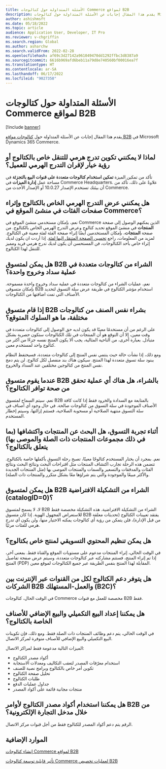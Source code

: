 ```yaml
---
title: الأسئلة المتداولة حول كتالوجات Commerce لمواقع B2B
description: يقدم هذا المقال إجابات عن الأسئلة المتداولة حول كتالوجات Microsoft Dynamics 365 Commerce.
author: ashishmsft
ms.date: 05/18/2022
ms.topic: article
audience: Application User, Developer, IT Pro
ms.reviewer: v-chgriffin
ms.search.region: Global
ms.author: asharchw
ms.search.validFrom: 2022-02-28
ms.openlocfilehash: af69c3d27142a961049470dd1292ffbc3d8387a9
ms.sourcegitcommit: 6616b969afd6beb11a79d8e740560bf00016ea7f
ms.translationtype: HT
ms.contentlocale: ar-SA
ms.lasthandoff: 06/17/2022
ms.locfileid: "9027358"
---
```

# <a name="commerce-catalogs-for-b2b-faq"></a>الأسئلة المتداولة حول كتالوجات Commerce لمواقع B2B

[!include [banner](includes/banner.md)]

يقدم هذا المقال إجابات عن الأسئلة المتداولة حول  [كتالوجات مواقع B2B](catalogs-b2b-sites.md) في Microsoft Dynamics 365 Commerce.

## <a name="why-cant-i-configure-a-catalog-specific-navigation-hierarchy-or-see-an-option-to-associate-a-customer-hierarchy"></a>لماذا لا يمكنني تكوين تدرج هرمي للتنقل خاص بالكتالوج أو رؤية خيار لإقران التدرج الهرمي للعميل؟

تأكد من تمكين الميزة **تمكين استخدام كتالوجات متعددة على قنوات البيع بالتجزئة** في مساحة عمل **إدارة الميزات** في Commerce Headquarters. علاوةً على ذلك، تأكد من أن بيئتك تستخدم الإصدار 10.0.27 أو الإصدار الأحدث من Commerce.

## <a name="can-i-view-the-catalog-specific-hierarchy-and-enrich-category-pages-in-commerce-site-builder"></a>هل يمكنني عرض التدرج الهرمي الخاص بالكتالوج وإثراء صفحات الفئات في منشئ الموقع في Commerce؟

نعم، بإمكان مستخدمي منشئ الموقع في Commerce الذين يمكنهم الوصول إلى صفحة **المنتجات** في منشئ الموقع تحديد كتالوج وعرض التدرج الهرمي الخاص بالكتالوج. من صفحة **المنتجات**، بإمكان المستخدمين أيضًا إثراء صفحة الفئة لفئة معينة في الكتالوج. لمزيد من المعلومات، راجع [تحسين الصفحة المتنقل إليها لفئة](enrich-category-page.md). إذا أردت ان يكون لديك إثراء خاص بأحد الكتالوجات، فن المستحسن أن يكون لديك تدرج هرمي فريد ومميز للتنقل لهذا الكتالوج.

## <a name="can-a-b2b-shopper-purchase-from-multiple-catalogs-in-a-single-checkout"></a>هل يمكن لمتسوق B2B الشراء من كتالوجات متعددة في عملية سداد وخروج واحدة؟

نعم، عمليات الشراء من كتالوجات متعددة في عملية سداد وخروج واحدة مسموحة. بإمكان متسوقي B2B استخدام مؤشر الكتالوج في طريقة عرض سلة التسوق لتحديد الأصناف التي تمت اضافتها من الكتالوجات.

## <a name="if-a-b2b-shopper-purchases-the-same-item-from-different-catalogs-what-is-the-expected-behavior"></a>إذا قام متسوق B2B بشراء نفس الصنف من كتالوجات مختلفة، ما هو السلوك المتوقع؟

على الرغم من أن مستخدمًا معينًا قد يكون لديه حق الوصول إلى كتالوجات متعددة في وقت معين، إلا أن التوقع هو أن المنتجات في تلك الكتالوجات ستكون حصرية بشكل متبادل. بعبارة أخرى، من الناحية المثالية، يجب ألا يكون المنتج نفسه جزءًا من أكثر من كتالوج واحد لمستخدم معين.

ومع ذلك، إذا نشأت حالة حيث ينتمي نفس المنتج إلى كتالوجات متعددة، فسيحتفظ النظام ببنود سلة تسوق متعددة لهذا المنتج. سيكون هناك بند منفصل لكل كتالوج. لن يتم دمج نفس المنتج من كتالوجين مختلفين عند السداد والخروج.

## <a name="when-a-b2b-shopper-is-shopping-is-there-any-validation-for-catalog-availability"></a>عندما يقوم متسوق B2B بالشراء، هل هناك أي عملية تحقق من صحة توافر الكتالوج؟

نعم. سيتم السماح لمتسوق B2B بالمتابعة مع السدادة والخرود فقط إذا كانت كافة الأصناف الموجودة في سلة التسوق من كتالوجات صالحة. في حال وجود أي أصناف في سلة التسوق منتهية الصلاحية أو مسحوبة الصلاحية، فستتم إزالتها، وسيتم إخطار المستخدم.

## <a name="during-the-shopping-experience-are-search-and-product-discovery-including-related-and-recommended-product-collections-catalog-specific"></a>أثناء تجربة التسوق، هل البحث عن المنتجات واكتشافها (بما في ذلك مجموعات المنتجات ذات الصلة والموصى بها) يتعلق بالكتالوج؟

نعم. بمجرد أن يختار المستخدم كتالوجًا معينًا، تصبح رحلة التسوق بأكملها خاصة بالكتالوج. تتضمن هذه الرحلة تجارب اكتشاف المنتجات مثل اقتراحات البحث ونتائج البحث ونتائج الفئات والمدققات والتسعير والسمات والمنتجات الموصى بها (مثل المنتجات الجديدة والأكثر مبيعًا والموجودة والتي يتم شراؤها معًا بشكل متكرر والمنتجات ذات الصلة).

## <a name="can-a-b2b-shopper-purchase-from-the-default-assortment-catalogid0"></a>هل يمكن لمتسوق B2B الشراء من التشكيلة الافتراضية (catalogID=0)؟

لا، لا يسمح لمتسوق B2B الشراء من التشكيلة الافتراضية. هذه التشكيلة مخصصة فقط للاستعراض المجهول الهوية. إذا كان متسوق B2B يفتقد تعيينات الكتالوج (تحديثات معلقة من قبل الإدارة)، فلن يتمكن من رؤية أي كتالوجات يمكنه الاختيار منها، ولن يكون أي تدرج هرمي للفئات مرئيًا.

## <a name="can-marketing-content-be-curated-for-a-product-that-is-specific-to-a-catalog"></a>هل يمكن تنظيم المحتوي التسويقي لمنتج خاص بكتالوج؟

في الوقت الحالي، إثراء المنتجات مدعوم على مستويات الموقع والقناة فقط. بمعنى آخر، إذا تم إثراء المنتج، فستتم مشاركته عبر كتالوجات متعددة، وسيتم عرض صفحة تفاصيل المنتج (PDP) المقابلة لهذا المنتج بنفس الطريقة عبر جميع الكتالوجات لموقع معين.

## <a name="is-catalog-support-available-for-both-b2b-and-business-to-consumer-b2c-online-channels"></a>هل يتوفر دعم الكتالوج لكل من القنوات عبر الإنترنت بين الشركات B2B والعمل-المستهلك (B2C)؟

في الوقت الحال، كتالوجات Commerce مخصصة للعمل مع قنوات B2B فقط.

## <a name="can-we-set-up-catalog-specific-upsellcross-sell-items"></a>هل يمكننا إعداد البيع التكميلي والبيع الإضافي للأصناف الخاصة بالكتالوج؟

في الوقت الحالي، يتم دعم وظائف المنتجات ذات الصلة فقط. ومع ذلك، فإن تكوينات البيع التكميلي والبيع الإضافي للأصناف متوفرة لمركز الاتصال.

الميزات التالية مدعومة فقط لمراكز الاتصال:

- أكواد مصدر الكتالوج
- استخدام معرّفات المصدر لتعقب التكاليف ومعدلات الاستجابة
- تكوين أمر خاص بالكتالوج وبرامج نصية للصنف
- تحليل صفحة الكتالوج‬
- طلبات الكتالوج
- جداول عمليات الدفع
- منتجات مجانية قائمة على أكواد المصدر

## <a name="can-we-use-catalog-source-codes-for-b2b-orders-through-the-e-commerce-portal"></a>هل يمكننا استخدام أكواد مصدر الكتالوج لأوامر B2B من خلال مدخل التجارة الإلكترونية؟

الرقم يتم دعم أكواد المصدر للكتالوج فقط من أجل قنوات مركز الاتصال.

## <a name="additional-resources"></a>الموارد الإضافية

[إنشاء كتالوجات Commerce لمواقع B2B](catalogs-b2b-sites.md)

[تأثير قابلية توسعة كتالوجات Commerce لعمليات تخصيص B2B](catalogs-b2b-sites-dev.md)
